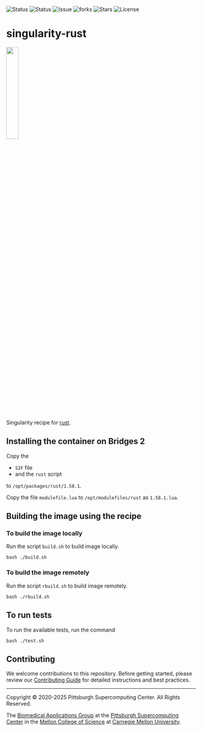 ![Status](https://github.com/pscedu/singularity-rust/actions/workflows/main.yml/badge.svg)
![Status](https://github.com/pscedu/singularity-rust/actions/workflows/pretty.yml/badge.svg)
![Issue](https://img.shields.io/github/issues/pscedu/singularity-rust)
![forks](https://img.shields.io/github/forks/pscedu/singularity-rust)
![Stars](https://img.shields.io/github/stars/pscedu/singularity-rust)
![License](https://img.shields.io/github/license/pscedu/singularity-rust)

# singularity-rust
<img src="https://upload.wikimedia.org/wikipedia/commons/thumb/d/d5/Rust_programming_language_black_logo.svg/1200px-Rust_programming_language_black_logo.svg.png" width="25%" />

Singularity recipe for [rust](https://www.rust-lang.org/).

## Installing the container on Bridges 2
Copy the

* `SIF` file
* and the `rust` script

to `/opt/packages/rust/1.58.1`.

Copy the file `modulefile.lua` to `/opt/modulefiles/rust` as `1.58.1.lua`.

## Building the image using the recipe

### To build the image locally
Run the script `build.sh` to build image locally.

```
bash ./build.sh
````

### To build the image remotely
Run the script `rbuild.sh` to build image remotely.

```
bash ./rbuild.sh
```

## To run tests
To run the available tests, run the command

```
bash ./test.sh
```
## Contributing
We welcome contributions to this repository. Before getting started, please review our [Contributing Guide](https://raw.githubusercontent.com/pscedu/singularity-report/refs/heads/main/CONTRIBUTING.md) for detailed instructions and best practices.

---
Copyright © 2020-2025 Pittsburgh Supercomputing Center. All Rights Reserved.

The [Biomedical Applications Group](https://www.psc.edu/biomedical-applications/) at the [Pittsburgh Supercomputing Center](http://www.psc.edu) in the [Mellon College of Science](https://www.cmu.edu/mcs/) at [Carnegie Mellon University](http://www.cmu.edu).
